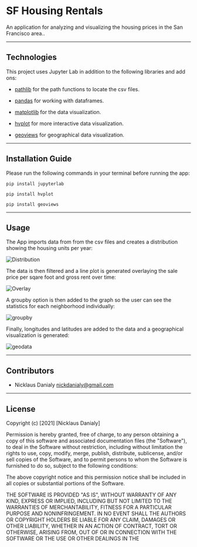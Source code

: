 # SF Housing Rentals
 
An application for analyzing and visualizing the housing prices in the San Francisco area..

---

## Technologies

This project uses Jupyter Lab in addition to the following libraries and add ons:

* [pathlib](https://docs.python.org/3/library/pathlib.html) for the path functions to locate the csv files.

* [pandas](https://pandas.pydata.org/docs/) for working with dataframes.

* [matplotlib](https://docs.python.org/3/library/pathlib.html) for the data visualization.

* [hvplot](https://hvplot.holoviz.org/) for more interactive data visualization.

* [geoviews](https://geoviews.org/) for geographical data visualization.

---

## Installation Guide

Please run the following commands in your terminal before running the app:
```
pip install jupyterlab

pip install hvplot

pip install geoviews

```
---

## Usage

The App imports data from from the csv files and creates a distribution showing the housing units per year:

![Distribution](https://user-images.githubusercontent.com/96391748/152716444-3c15c543-d9a8-4313-b7a0-4dd05f91c892.PNG)

The data is then filtered and a line plot is generated overlaying the sale price per sqare foot and gross rent over time:

![Overlay](https://user-images.githubusercontent.com/96391748/152716527-4716971c-7fe7-4c01-bb68-38a12ae076ff.PNG)

A groupby option is then added to the graph so the user can see the statistics for each neighborhood individually:

![groupby](https://user-images.githubusercontent.com/96391748/152716659-54228c06-fff4-4e3a-be07-2acefa8ec3ff.PNG)

Finally, longitudes and latitudes are added to the data and a geographical visualization is generated:

![geodata](https://user-images.githubusercontent.com/96391748/152716754-336db621-4d51-42db-b8d2-df0f7f34efb9.PNG)

---

## Contributors

* Nicklaus Danialy nickdanialy@gmail.com 

---

## License

Copyright (c) [2021] [Nicklaus Danialy]

Permission is hereby granted, free of charge, to any person obtaining a copy
of this software and associated documentation files (the "Software"), to deal
in the Software without restriction, including without limitation the rights
to use, copy, modify, merge, publish, distribute, sublicense, and/or sell
copies of the Software, and to permit persons to whom the Software is
furnished to do so, subject to the following conditions:

The above copyright notice and this permission notice shall be included in all
copies or substantial portions of the Software.

THE SOFTWARE IS PROVIDED "AS IS", WITHOUT WARRANTY OF ANY KIND, EXPRESS OR
IMPLIED, INCLUDING BUT NOT LIMITED TO THE WARRANTIES OF MERCHANTABILITY,
FITNESS FOR A PARTICULAR PURPOSE AND NONINFRINGEMENT. IN NO EVENT SHALL THE
AUTHORS OR COPYRIGHT HOLDERS BE LIABLE FOR ANY CLAIM, DAMAGES OR OTHER
LIABILITY, WHETHER IN AN ACTION OF CONTRACT, TORT OR OTHERWISE, ARISING FROM,
OUT OF OR IN CONNECTION WITH THE SOFTWARE OR THE USE OR OTHER DEALINGS IN THE
